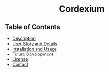 <span align="center">

# Cordexium

</span>

## Table of Contents

- [Description](#Description)
- [User Story and Details](#User-Story-and-Details)
- [Installation and Usage](#Installation-and-Usage)
- [Future Development](#Future-Development)
- [License](#License)
- [Contact](#Contact)
